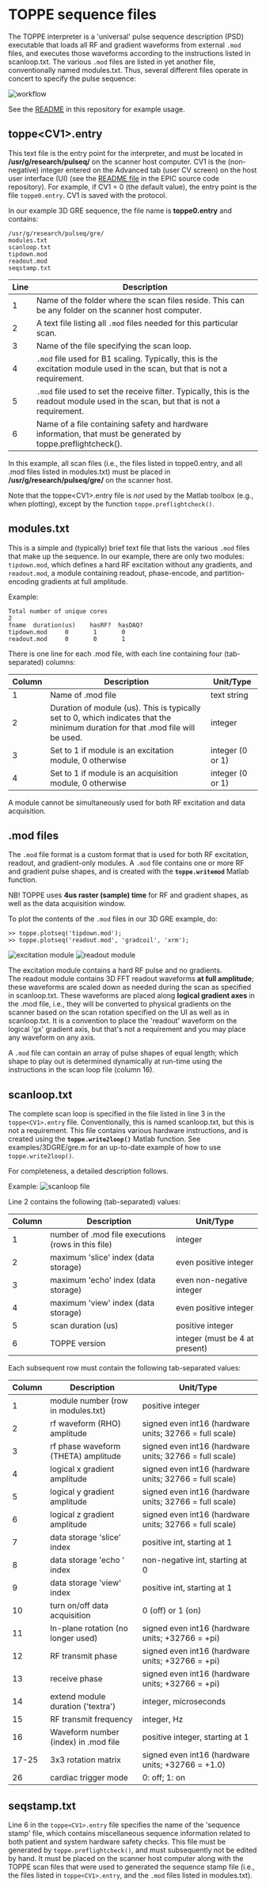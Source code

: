 # TOPPE sequence files

The TOPPE interpreter is a 'universal' pulse sequence description (PSD) 
executable that loads all RF and gradient waveforms from external `.mod` files,
and executes those waveforms according to the instructions listed in scanloop.txt.
The various `.mod` files are listed in yet another file, conventionally named modules.txt.
Thus, several different files operate in concert to specify the pulse sequence:

![workflow](resource/workflow.png)

See the [README](README.md) in this repository for example usage.



## toppe\<CV1\>.entry

This text file is the entry point for the interpreter, and must be located 
in **/usr/g/research/pulseq/** on the scanner host computer.
CV1 is the (non-negative) integer entered on the Advanced tab (user CV screen)
on the host user interface (UI) 
(see the [README file](https://github.com/jfnielsen/TOPPEpsdSourceCode)
in the EPIC source code repository).
For example, if CV1 = 0 (the default value), the entry point is the file `toppe0.entry`.
CV1 is saved with the protocol.

In our example 3D GRE sequence, the file name is **toppe0.entry** and contains:
```
/usr/g/research/pulseq/gre/
modules.txt
scanloop.txt
tipdown.mod
readout.mod
seqstamp.txt
```

| Line | Description | 
| ---    | ---   | 
| 1 | Name of the folder where the scan files reside. This can be any folder on the scanner host computer. |  
| 2 | A text file listing all `.mod` files needed for this particular scan. |
| 3 | Name of the file specifying the scan loop. |
| 4 | `.mod` file used for B1 scaling. Typically, this is the excitation module used in the scan, but that is not a requirement. |
| 5 | `.mod` file used to set the receive filter. Typically, this is the readout module used in the scan, but that is not a requirement. |
| 6 | Name of a file containing safety and hardware information, that must be generated by toppe.preflightcheck(). |

In this example, all scan files (i.e., the files listed in toppe0.entry, and all .mod files
listed in modules.txt) must be placed in **/usr/g/research/pulseq/gre/** on the scanner host.

Note that the toppe\<CV1\>.entry file is _not_ used by the Matlab toolbox (e.g., when plotting), 
except by the function `toppe.preflightcheck()`.


## modules.txt

This is a simple and (typically) brief text file that lists the various `.mod`
files that make up the sequence.
In our example, there are only two modules:
`tipdown.mod`, which defines a hard RF excitation without any gradients, and
`readout.mod`, a module containing readout, phase-encode, and partition-encoding gradients at full amplitude.

Example:
```
Total number of unique cores
2
fname  duration(us)    hasRF?  hasDAQ?
tipdown.mod     0       1       0
readout.mod     0       0       1
```

There is one line for each .mod file, with each line containing four (tab-separated) columns:

| Column | Description | Unit/Type |
| ---    | ---   | ---         |
| 1 | Name of .mod file | text string |
| 2 | Duration of module (us). This is typically set to 0, which indicates that the minimum duration for that .mod file will be used. | integer |
| 3 | Set to 1 if module is an excitation module, 0 otherwise | integer (0 or 1) |
| 4 | Set to 1 if module is an acquisition module, 0 otherwise | integer (0 or 1) |

A module cannot be simultaneously used for both RF excitation and data acquisition.


## .mod files

The `.mod` file format is a custom format that is used for both RF excitation, readout, 
and gradient-only modules.
A `.mod` file contains one or more RF and gradient pulse shapes,
and is created with the **`toppe.writemod`** Matlab function.

NB! TOPPE uses **4us raster (sample) time** for RF and gradient shapes,
as well as the data acquisition window.

To plot the contents of the `.mod` files in our 3D GRE example, do:
```
>> toppe.plotseq('tipdown.mod');
>> toppe.plotseq('readout.mod', 'gradcoil', 'xrm');
```

![excitation module](resource/tipdown.png)
![readout module](resource/readout.png)

The excitation module contains a hard RF pulse and no gradients.  
The readout module contains 3D FFT readout waveforms **at full amplitude**; 
these waveforms are scaled down as needed during the scan as specified in scanloop.txt.
These waveforms are placed along **logical gradient axes** in the .mod file, 
i.e., they will be converted to physical gradients on the scanner 
based on the scan rotation specified on the UI as well as in scanloop.txt.
It is a convention to place the 'readout' waveform on the logical 'gx' gradient axis,
but that's not a requirement and you may place any waveform on any axis.

A `.mod` file can contain an array of pulse shapes of equal length; which shape to play out
is determined dynamically at run-time using the instructions in the scan loop file (column 16).


## scanloop.txt

The complete scan loop is specified in the file listed in 
line 3 in the `toppe<CV1>.entry` file. 
Conventionally, this is named scanloop.txt, but this is not a requirement.
This file contains various hardware instructions, and is 
created using the **`toppe.write2loop()`** Matlab function.
See examples/3DGRE/gre.m for an up-to-date example of how to use `toppe.write2loop()`.

For completeness, a detailed description follows.

Example:
![scanloop file](resource/scanloop.png)

Line 2 contains the following (tab-separated) values:

| Column | Description | Unit/Type |
| ---    | ---   | ---         |
| 1 | number of .mod file executions (rows in this file) | integer |
| 2 | maximum 'slice' index (data storage) | even positive integer |
| 3 | maximum 'echo' index (data storage) | even non-negative integer |
| 4 | maximum 'view' index (data storage) | even positive integer |
| 5 | scan duration (us) | positive integer |
| 6 | TOPPE version | integer (must be 4 at present) |

Each subsequent row must contain the following tab-separated values:

| Column | Description | Unit/Type |
| ---    | ---   | ---       |
| 1 | module number (row in modules.txt) | positive integer |
| 2 | rf waveform (RHO) amplitude | signed even int16 (hardware units; 32766 = full scale) |
| 3 | rf phase waveform (THETA) amplitude | signed even int16 (hardware units; 32766 = full scale) |
| 4 | logical x gradient amplitude | signed even int16 (hardware units; 32766 = full scale) |
| 5 | logical y gradient amplitude | signed even int16 (hardware units; 32766 = full scale) |
| 6 | logical z gradient amplitude | signed even int16 (hardware units; 32766 = full scale) |
| 7 | data storage 'slice' index | positive int, starting at 1 |
| 8 | data storage 'echo ' index | non-negative int, starting at 0 |
| 9 | data storage 'view' index | positive int, starting at 1 |
| 10 | turn on/off data acquisition| 0 (off) or 1 (on) |
| 11 | In-plane rotation (no longer used) | signed even int16 (hardware units; +32766 = +pi) |
| 12 | RF transmit phase | signed even int16 (hardware units; +32766 = +pi) |
| 13 | receive phase | signed even int16 (hardware units; +32766 = +pi) |
| 14 | extend module duration ('textra') | integer, microseconds |
| 15 | RF transmit frequency | integer, Hz |
| 16 | Waveform number (index) in .mod file | positive integer, starting at 1 |
| 17-25 | 3x3 rotation matrix | signed even int16 (hardware units; +32766 = +1.0) |
| 26 | cardiac trigger mode | 0: off; 1: on |


## seqstamp.txt

Line 6 in the `toppe<CV1>.entry` file specifies the name of the 'sequence stamp' file,
which contains miscellaneous sequence information related to both patient
and system hardware safety checks.
This file must be generated by `toppe.preflightcheck()`, and must subsequently
not be edited by hand.
It must be placed on the scanner host computer along with the TOPPE scan files 
that were used to generated the sequence stamp file 
(i.e., the files listed in `toppe<CV1>.entry`, and the `.mod` files listed in modules.txt).

